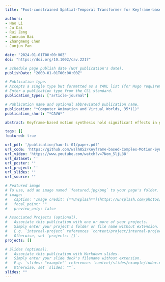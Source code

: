 ```yaml
---
title: "Foot-constrained Spatial-Temporal Transformer for Keyframe-based Complex Motion Synthesis"

authors:
- Hao Li
- Ju Dai
- Rui Zeng
- Junxuan Bai
- Zhangmeng Chen
- Junjun Pan

date: "2024-01-01T00:00:00Z"
doi: "https://doi.org/10.1002/cav.2217"

# Schedule page publish date (NOT publication's date).
publishDate: "2000-01-01T00:00:00Z"

# Publication type.
# Accepts a single type but formatted as a YAML list (for Hugo requirements).
# Enter a publication type from the CSL standard.
publication_types: ["article-journal"]

# Publication name and optional abbreviated publication name.
publication: "*Computer Animation and Virtual Worlds, 35*(1)"
publication_short: "*CAVW*"

abstract: Keyframe-based motion synthesis hold significant effects in games and movies. Existing methods for complex motion synthesis often produce foot sliding, which results in low quality movements. In this paper, we analyze the cause of the sliding issue attributed to the mismatch between root trajectory and motion postures. To address the problem, we propose a novel spatial-temporal transformer network conditioned on foot contact information for keyframe-based motion synthesis. Specifically, our model mainly compromises a spatial-temporal transformer encoder and two decoders for learning motion sequence features and predicting motion postures and foot contact states. A novel mixed embedding, which consists of keyframes and foot contact constraints, is incorporated into the model to facilitate network learning from diversified control knowledge. To generate matched root trajectory with motion postures, we design a differentiable root trajectory reconstruction algorithm to construct root trajectory based on the decoder outputs. Qualitative and quantitative experiments on the public LaFAN1, Dance, and Martial Arts datasets demonstrate the superiority of our method in generating complex motion synthesis. It can satisfactorily address the foot sliding problem compared with the existing most advanced methods.

tags: []
featured: true

url_pdf: '/publication/hao-li-01/paper.pdf'
url_code: 'https://github.com/wslh852/Keyframe-based-Complex-Motion-Synthesis'
url_video: 'https://www.youtube.com/watch?v=7Nom_5ljL38'
url_dataset: ''
url_poster: ''
url_project: ''
url_slides: ''
url_source: ''

# Featured image
# To use, add an image named `featured.jpg/png` to your page's folder. 
# image:
#   caption: 'Image credit: [**Unsplash**](https://unsplash.com/photos/jdD8gXaTZsc)'
#   focal_point: ""
#   preview_only: false

# Associated Projects (optional).
#   Associate this publication with one or more of your projects.
#   Simply enter your project's folder or file name without extension.
#   E.g. `internal-project` references `content/project/internal-project/index.md`.
#   Otherwise, set `projects: []`.
projects: []

# Slides (optional).
#   Associate this publication with Markdown slides.
#   Simply enter your slide deck's filename without extension.
#   E.g. `slides: "example"` references `content/slides/example/index.md`.
#   Otherwise, set `slides: ""`.
slides: ""
---
```

